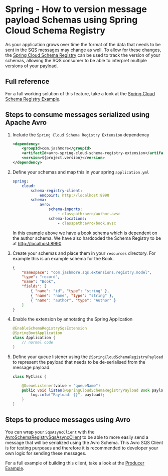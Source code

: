 # Spring - How to version message payload Schemas using Spring Cloud Schema Registry

As your application grows over time the format of the data that needs to be sent in the SQS messages may change as well. To allow for
these changes, the [Spring Cloud Schema Registry](https://cloud.spring.io/spring-cloud-static/spring-cloud-schema-registry/1.0.0.RC1/reference/html/spring-cloud-schema-registry.html)
can be used to track the version of your schemas, allowing the SQS consumer to be able to interpret multiple versions of your payload.

## Full reference

For a full working solution of this feature, take a look at the [Spring Cloud Schema Registry Example](../../../examples/spring-cloud-schema-registry-example).

## Steps to consume messages serialized using Apache Avro

1.  Include the `Spring Cloud Schema Registry Extension` dependency

    ```xml
    <dependency>
        <groupId>com.jashmore</groupId>
        <artifactId>avro-spring-cloud-schema-registry-extension</artifactId>
        <version>${project.version}</version>
    </dependency>
    ```

1.  Define your schemas and map this in your spring `application.yml`

    ```yml
    spring:
        cloud:
            schema-registry-client:
                endpoint: http://localhost:8990
            schema:
                avro:
                    schema-imports:
                        - classpath:avro/author.avsc
                    schema-locations:
                        - classpath:avro/book.avsc
    ```

    In this example above we have a book schema which is dependent on the author schema. We have also hardcoded the Schema Registry
    to be at [http://localhost:8990](http://localhost:8990).

1.  Create your schemas and place them in your `resources` directory. For example this is an example schema for the Book.

    ```json
    {
        "namespace": "com.jashmore.sqs.extensions.registry.model",
        "type": "record",
        "name": "Book",
        "fields": [
            { "name": "id", "type": "string" },
            { "name": "name", "type": "string" },
            { "name": "author", "type": "Author" }
        ]
    }
    ```

1.  Enable the extension by annotating the Spring Application

    ```java
    @EnableSchemaRegistrySqsExtension
    @SpringBootApplication
    class Application {
        // normal code
    }

    ```

1.  Define your queue listener using the `@SpringCloudSchemaRegistryPayload` to represent the payload that needs to be de-serialised from
    the message payload.

    ```java
    class MyClass {

        @QueueListener(value = "queueName")
        public void listen(@SpringCloudSchemaRegistryPayload Book payload) {
            log.info("Payload: {}", payload);
        }
    }

    ```

## Steps to produce messages using Avro

You can wrap your `SqsAsyncClient` with the
[AvroSchemaRegistrySqsAsyncClient](../../../util/avro-spring-cloud-schema-registry-sqs-client/src/main/java/com/jashmore/sqs/registry/AvroSchemaRegistrySqsAsyncClient.java)
to be able to more easily send a message that will be serialized using the Avro Schema. This Avro SQS Client is for testing purposes and therefore it is
recommended to developer your own logic for sending these messages.

For a full example of building this client, take a look at the
[Producer Example](../../../examples/spring-cloud-schema-registry-example/spring-cloud-schema-registry-producer).
